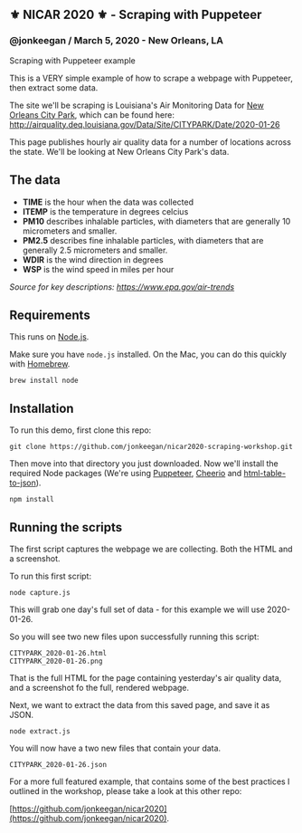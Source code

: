 ## ⚜️ NICAR 2020 ⚜️ -  Scraping with Puppeteer
### @jonkeegan / March 5, 2020 - New Orleans, LA
Scraping with Puppeteer example

This is a VERY simple example of how to scrape a webpage with Puppeteer, then extract some data.

The site we'll be scraping is Louisiana's Air Monitoring Data for [New Orleans City Park](https://www.google.com/maps/place/City+Park/@29.9933929,-90.1003796,17z/data=!3m1!4b1!4m5!3m4!1s0x8620af1590d11e91:0x85b42a0bfac471a9!8m2!3d29.9933929!4d-90.0981909), which can be found here:
http://airquality.deq.louisiana.gov/Data/Site/CITYPARK/Date/2020-01-26

This page publishes hourly air quality data for a number of locations across the state. We'll be looking at New Orleans City Park's data.



## The data

- **TIME** is the hour when the data was collected
- **ITEMP** is the temperature in degrees celcius
- **PM10** describes inhalable particles, with diameters that are generally 10 micrometers and smaller.
- **PM2.5** describes fine inhalable particles, with diameters that are generally 2.5 micrometers and smaller.
- **WDIR** is the wind direction in degrees
- **WSP** is the wind speed in miles per hour
 
 *Source for key descriptions: https://www.epa.gov/air-trends*
## Requirements

This runs on [Node.js](https://nodejs.org/en/).

Make sure you have `node.js` installed. On the Mac, you can do this quickly with [Homebrew](https://brew.sh/).

```
brew install node
```

## Installation

To run this demo, first clone this repo:

```
git clone https://github.com/jonkeegan/nicar2020-scraping-workshop.git
```

Then move into that directory you just downloaded.
Now we'll install the required Node packages (We're using [Puppeteer](https://github.com/puppeteer/puppeteer), [Cheerio](https://cheerio.js.org/) and [html-table-to-json](https://www.npmjs.com/package/html-table-to-json)).

```
npm install
```

## Running the scripts

The first script captures the webpage we are collecting. Both the HTML and a screenshot.

To run this first script:

```
node capture.js
```

This will grab one day's full set of data - for this example we will use 2020-01-26.

So you will see two new files upon successfully running this script:

```
CITYPARK_2020-01-26.html
CITYPARK_2020-01-26.png
```

That is the full HTML for the page containing yesterday's air quality data, and a screenshot fo the full, rendered webpage.

Next, we want to extract the data from this saved page, and save it as JSON.

```
node extract.js
```

You will now have a two new files that contain your data.
```
CITYPARK_2020-01-26.json
```

For a more full featured example, that contains some of the best practices I outlined in the workshop, please take a look at this other repo: 

[https://github.com/jonkeegan/nicar2020](https://github.com/jonkeegan/nicar2020).
